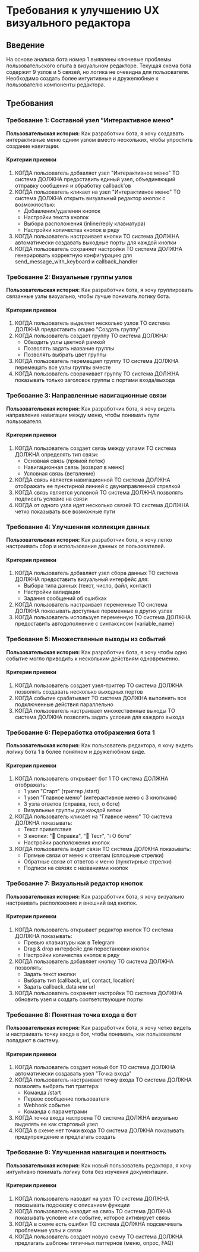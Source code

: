 # Требования к улучшению UX визуального редактора

## Введение

На основе анализа бота номер 1 выявлены ключевые проблемы пользовательского опыта в визуальном редакторе. Текущая схема бота содержит 9 узлов и 5 связей, но логика не очевидна для пользователя. Необходимо создать более интуитивные и дружелюбные к пользователю компоненты редактора.

## Требования

### Требование 1: Составной узел "Интерактивное меню"

**Пользовательская история:** Как разработчик бота, я хочу создавать интерактивные меню одним узлом вместо нескольких, чтобы упростить создание навигации.

#### Критерии приемки

1. КОГДА пользователь добавляет узел "Интерактивное меню" ТО система ДОЛЖНА предоставить единый узел, объединяющий отправку сообщения и обработку callback'ов
2. КОГДА пользователь кликает на узел "Интерактивное меню" ТО система ДОЛЖНА открыть визуальный редактор кнопок с возможностью:
   - Добавления/удаления кнопок
   - Настройки текста кнопок
   - Выбора расположения (inline/reply клавиатура)
   - Настройки количества кнопок в ряду
3. КОГДА пользователь настраивает кнопки ТО система ДОЛЖНА автоматически создавать выходные порты для каждой кнопки
4. КОГДА пользователь сохраняет настройки ТО система ДОЛЖНА генерировать корректную конфигурацию для send_message_with_keyboard и callback_handler

### Требование 2: Визуальные группы узлов

**Пользовательская история:** Как разработчик бота, я хочу группировать связанные узлы визуально, чтобы лучше понимать логику бота.

#### Критерии приемки

1. КОГДА пользователь выделяет несколько узлов ТО система ДОЛЖНА предоставить опцию "Создать группу"
2. КОГДА пользователь создает группу ТО система ДОЛЖНА:
   - Обводить узлы цветной рамкой
   - Позволять задать название группы
   - Позволять выбрать цвет группы
3. КОГДА пользователь перемещает группу ТО система ДОЛЖНА перемещать все узлы группы вместе
4. КОГДА пользователь сворачивает группу ТО система ДОЛЖНА показывать только заголовок группы с портами входа/выхода

### Требование 3: Направленные навигационные связи

**Пользовательская история:** Как разработчик бота, я хочу видеть направление навигации между меню, чтобы понимать пути пользователя.

#### Критерии приемки

1. КОГДА пользователь создает связь между узлами ТО система ДОЛЖНА определять тип связи:
   - Основная связь (прямой поток)
   - Навигационная связь (возврат в меню)
   - Условная связь (ветвление)
2. КОГДА связь является навигационной ТО система ДОЛЖНА отображать ее пунктирной линией с двунаправленной стрелкой
3. КОГДА связь является условной ТО система ДОЛЖНА позволять подписать условие на связи
4. КОГДА от одного узла идет несколько связей ТО система ДОЛЖНА четко показывать все возможные пути

### Требование 4: Улучшенная коллекция данных

**Пользовательская история:** Как разработчик бота, я хочу легко настраивать сбор и использование данных от пользователей.

#### Критерии приемки

1. КОГДА пользователь добавляет узел сбора данных ТО система ДОЛЖНА предоставить визуальный интерфейс для:
   - Выбора типа данных (текст, число, файл, контакт)
   - Настройки валидации
   - Задания сообщений об ошибках
2. КОГДА пользователь настраивает переменные ТО система ДОЛЖНА показывать доступные переменные в других узлах
3. КОГДА пользователь использует переменную ТО система ДОЛЖНА предоставить автодополнение с синтаксисом {variable_name}

### Требование 5: Множественные выходы из событий

**Пользовательская история:** Как разработчик бота, я хочу чтобы одно событие могло приводить к нескольким действиям одновременно.

#### Критерии приемки

1. КОГДА пользователь создает узел-триггер ТО система ДОЛЖНА позволять создавать несколько выходных портов
2. КОГДА событие срабатывает ТО система ДОЛЖНА выполнять все подключенные действия параллельно
3. КОГДА пользователь настраивает множественные выходы ТО система ДОЛЖНА позволять задать условия для каждого выхода

### Требование 6: Переработка отображения бота 1

**Пользовательская история:** Как пользователь редактора, я хочу видеть логику бота 1 в более понятном и дружелюбном виде.

#### Критерии приемки

1. КОГДА пользователь открывает бот 1 ТО система ДОЛЖНА отображать:
   - 1 узел "Старт" (триггер /start)
   - 1 узел "Главное меню" (интерактивное меню с 3 кнопками)
   - 3 узла ответов (справка, тест, о боте)
   - Визуальные группы для каждой ветки
2. КОГДА пользователь кликает на "Главное меню" ТО система ДОЛЖНА показывать:
   - Текст приветствия
   - 3 кнопки: "📖 Справка", "🧪 Тест", "ℹ️ О боте"
   - Настройки расположения кнопок
3. КОГДА пользователь видит связи ТО система ДОЛЖНА показывать:
   - Прямые связи от меню к ответам (сплошные стрелки)
   - Обратные связи от ответов к меню (пунктирные стрелки)
   - Подписи на связях с названиями кнопок

### Требование 7: Визуальный редактор кнопок

**Пользовательская история:** Как разработчик бота, я хочу визуально настраивать расположение и внешний вид кнопок.

#### Критерии приемки

1. КОГДА пользователь открывает редактор кнопок ТО система ДОЛЖНА показывать:
   - Превью клавиатуры как в Telegram
   - Drag & drop интерфейс для перестановки кнопок
   - Настройки количества кнопок в ряду
2. КОГДА пользователь добавляет кнопку ТО система ДОЛЖНА позволять:
   - Задать текст кнопки
   - Выбрать тип (callback, url, contact, location)
   - Задать callback_data или url
3. КОГДА пользователь сохраняет настройки ТО система ДОЛЖНА обновить узел и создать соответствующие порты

### Требование 8: Понятная точка входа в бот

**Пользовательская история:** Как разработчик бота, я хочу четко видеть и настраивать точку входа в бот, чтобы понимать, как пользователи попадают в систему.

#### Критерии приемки

1. КОГДА пользователь создает новый бот ТО система ДОЛЖНА автоматически создавать узел "Точка входа"
2. КОГДА пользователь настраивает точку входа ТО система ДОЛЖНА позволять выбрать тип триггера:
   - Команда /start
   - Первое сообщение пользователя
   - Webhook событие
   - Команда с параметрами
3. КОГДА точка входа настроена ТО система ДОЛЖНА визуально выделять ее как стартовый узел
4. КОГДА в схеме нет точки входа ТО система ДОЛЖНА показывать предупреждение и предлагать создать

### Требование 9: Улучшенная навигация и понятность

**Пользовательская история:** Как новый пользователь редактора, я хочу интуитивно понимать логику бота без изучения документации.

#### Критерии приемки

1. КОГДА пользователь наводит на узел ТО система ДОЛЖНА показывать подсказку с описанием функции
2. КОГДА пользователь наводит на связь ТО система ДОЛЖНА показывать условие или событие, которое активирует связь
3. КОГДА в схеме есть ошибки ТО система ДОЛЖНА подсвечивать проблемные узлы и связи
4. КОГДА пользователь создает новую схему ТО система ДОЛЖНА предлагать шаблоны типичных паттернов (меню, опрос, FAQ)
